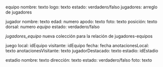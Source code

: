 equipo
    nombre: texto
    logo: texto
    estado: verdadero/falso
    jugadores: arreglo de jugadores
    
jugador
    nombre: texto
    edad: numero
    apodo: texto
    foto: texto
    posición: texto
    dorsal: numero
   *equipo*
    estado: verdadero/falso

*jugadores_equipo* nueva colección para la relación de jugadores-equipos

juego
    local: idEquipo
    visitante: idEquipo
    fecha: fecha
    anotacionesLocal: texto
    anotacionesVisitante: texto
    jugadorDestacado: texto
    estadio: idEstadio

estadio
    nombre: texto
    dirección: texto
    estado: verdadero/falso
    foto: texto